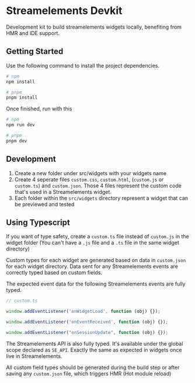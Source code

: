 # Streamelements Devkit

Development kit to build streamelements widgets locally, benefiting from HMR and IDE support.

## Getting Started

Use the following command to install the project dependencies. 

```bash
# npm
npm install

# pnpm
pnpm install
```

Once finished, run with this
```bash
# npm
npm run dev

# pnpm
pnpm dev
```

## Development
1. Create a new folder under src/widgets with your widgets name
2. Create 4 seperate files `custom.css`, `custom.html`, (`custom.js` or `custom.ts`) and `custom.json`. Those 4 files represent the custom code that's used in a Streamelements widget.
3. Each folder within the `src/widgets` directory represent a widget that can be previewed and tested

## Using Typescript
If you want of type safety, create a `custom.ts` file instead of `custom.js` in the widget folder (You can't have a `.js` file and a `.ts` file in the same widget directory)

Custom types for each widget are generated based on data in `custom.json` for each widget directory. Data sent for any Streamelements events are correctly typed based on custom fields.

The expected event data for the following Streamelements events are fully typed.
```Typescript
// custom.ts

window.addEventListener('onWidgetLoad', function (obj) {});

window.addEventListener('onEventReceived', function (obj) {});

window.addEventListener("onSessionUpdate", function (obj) {});
```

The Streamelements API is also fully typed. It's available under the global scope declared as `SE_API`. Exactly the same as expected in widgets once live in Streamelements.

All custom field types should be generated during the build step or after saving any `custom.json` file, which triggers HMR (Hot module reload)
